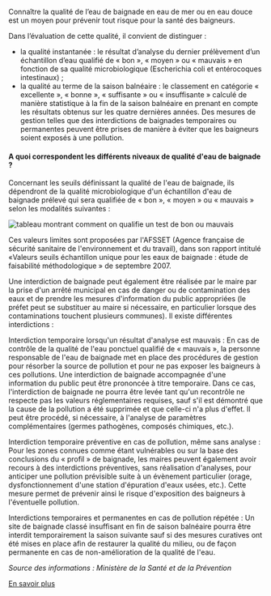Connaître la qualité de l’eau de baignade en eau de mer ou en eau douce est un moyen pour prévenir tout risque pour la santé des baigneurs.

Dans l’évaluation de cette qualité, il convient de distinguer :

- la qualité instantanée : le résultat d’analyse du dernier prélèvement d’un échantillon d’eau qualifié de « bon », « moyen » ou « mauvais » en fonction de sa qualité microbiologique (Escherichia coli et entérocoques intestinaux) ;
- la qualité au terme de la saison balnéaire : le classement en catégorie « excellente », « bonne », « suffisante » ou « insuffisante » calculé de manière statistique à la fin de la saison balnéaire en prenant en compte les résultats obtenus sur les quatre dernières années.
  Des mesures de gestion telles que des interdictions de baignades temporaires ou permanentes peuvent être prises de manière à éviter que les baigneurs soient exposés à une pollution.

#### A quoi correspondent les différents niveaux de qualité d'eau de baignade ?

Concernant les seuils définissant la qualité de l'eau de baignade, ils dépendront de la qualité microbiologique d'un échantillon d'eau de baignade prélevé qui sera qualifiée de « bon », « moyen » ou « mauvais » selon les modalités suivantes :

![tableau montrant comment on qualifie un test de bon ou mauvais](https://baignades.sante.gouv.fr/baignades/editorial/fr/controle/qualification.jpg)

Ces valeurs limites sont proposées par l'AFSSET (Agence française de sécurité sanitaire de l'environnement et du travail), dans son rapport intitulé «Valeurs seuils échantillon unique pour les eaux de baignade : étude de faisabilité méthodologique » de septembre 2007.

Une interdiction de baignade peut également être réalisée par le maire par la prise d'un arrêté municipal en cas de danger ou de contamination des eaux et de prendre les mesures d'information du public appropriées (le préfet peut se substituer au maire si nécessaire, en particulier lorsque des contaminations touchent plusieurs communes).
Il existe différentes interdictions :

Interdiction temporaire lorsqu'un résultat d'analyse est mauvais : En cas de contrôle de la qualité de l'eau ponctuel qualifié de « mauvais », la personne responsable de l'eau de baignade met en place des procédures de gestion pour résorber la source de pollution et pour ne pas exposer les baigneurs à ces pollutions. Une interdiction de baignade accompagnée d'une information du public peut être prononcée à titre temporaire. Dans ce cas, l'interdiction de baignade ne pourra être levée tant qu'un recontrôle ne respecte pas les valeurs réglementaires requises, sauf s'il est démontré que la cause de la pollution a été supprimée et que celle-ci n'a plus d'effet. Il peut être procédé, si nécessaire, à l'analyse de paramètres complémentaires (germes pathogènes, composés chimiques, etc.).

Interdiction temporaire préventive en cas de pollution, même sans analyse : Pour les zones connues comme étant vulnérables ou sur la base des conclusions du « profil » de baignade, les maires peuvent également avoir recours à des interdictions préventives, sans réalisation d'analyses, pour anticiper une pollution prévisible suite à un évènement particulier (orage, dysfonctionnement d'une station d'épuration d'eaux usées, etc.). Cette mesure permet de prévenir ainsi le risque d'exposition des baigneurs à l'éventuelle pollution.

Interdictions temporaires et permanentes en cas de pollution répétée : Un site de baignade classé insuffisant en fin de saison balnéaire pourra être interdit temporairement la saison suivante sauf si des mesures curatives ont été mises en place afin de restaurer la qualité du milieu, ou de façon permanente en cas de non-amélioration de la qualité de l'eau.

_Source des informations : Ministère de la Santé et de la Prévention_

[En savoir plus](https://baignades.sante.gouv.fr/baignades/editorial/fr/controle/organisation.html)
